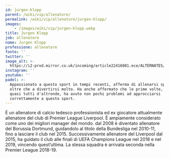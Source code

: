 ```yaml
---
id: jurgen-klopp
parent: /wiki/vip/allenatore/
permalink: /wiki/vip/allenatore/jurgen-klopp/
images:
    - /images/wiki/vip/jurgen-klopp.webp
title: Jurgen Klopp
job: allenatore
nome: Jurgen Klopp
professione: allenatore
fonte: ''
twitter: ''
image_alt: >-
  https://i2-prod.mirror.co.uk/incoming/article22416081.ece/ALTERNATES/s615b/0_Liverpool-Training-Session.jpg
instagram: ''
youtube: ''
padel: >-
  Appassionato a questo sport in tempi recenti, afferma di allenarsi spesso,
  oltre che a divertirsi molto. Ha anche affermato che le prime volte, come
  quasi tutti d'altronde, ha avuto non pochi problemi ad approcciarsi
  correttamente a questo sport.
---
```

È un allenatore di calcio tedesco professionista ed ex giocatore attualmente allenatore del club di Premier League Liverpool. È ampiamente considerato come uno dei migliori manager del mondo. dal 2008 è diventato allenatore del Borussia Dortmund, guidandolo al titolo della Bundesliga nel 2010-11, fino a lasciare il club nel 2015. Successivamente allenatore del Liverpool dal 2015, ha guidato il club alle finali di UEFA Champions League nel 2018 e nel 2019, vincendo quest’ultima. La stessa squadra è arrivata seconda nella Premier League 2018-19.